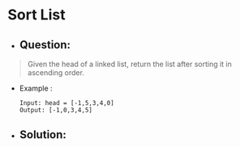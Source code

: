 # Sort List
- ## Question:
>Given the head of a linked list, return the list after sorting it in ascending order.

- Example :

      Input: head = [-1,5,3,4,0]
      Output: [-1,0,3,4,5]

- ## Solution:
```cpp
